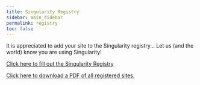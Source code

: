 ```yaml
---
title: Singularity Registry
sidebar: main_sidebar
permalink: registry
toc: false
---
```


It is appreciated to add your site to the Singularity registry... Let us (and the world) know you are using Singularity!

<a target="_blank" href="https://goo.gl/forms/D7ed1dfLeNvml6no1">Click here to fill out the Singularity Registry</a>


<a target="_blank" href="https://docs.google.com/spreadsheets/d/1Vc_1prq_1WHGf0LWtpUBY-tfKdLLM_TErjnCe1mY5m0/pub?gid=1407658660&single=true&output=pdf">Click here to download a PDF of all registered sites.


